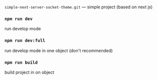 `simple-next-server-socket-theme.git` — simple project (based on next js)

### `npm run dev`

run develop mode

### `npm run dev:full`

run develop mode in one object (don't recommended)

### `npm run build`

build project in on object
